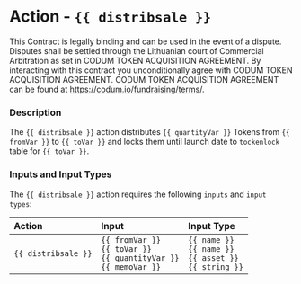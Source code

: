 # Action - `{{ distribsale }}`

This Contract is legally binding and can be used in the event of a dispute.
Disputes shall be settled through the Lithuanian court of Commercial Arbitration as set in CODUM TOKEN ACQUISITION AGREEMENT.
By interacting with this contract you unconditionally agree with CODUM TOKEN ACQUISITION AGREEMENT. 
CODUM TOKEN ACQUISITION AGREEMENT can be found at https://codum.io/fundraising/terms/.

### Description

The `{{ distribsale }}` action distributes `{{ quantityVar }}` Tokens from `{{ fromVar }}` to `{{ toVar }}` and locks them until launch date to `tockenlock` table for `{{ toVar }}`.

### Inputs and Input Types

The `{{ distribsale }}` action requires the following `inputs` and `input types`:

| Action | Input | Input Type |
|:--|:--|:--|
| `{{ distribsale }}` | `{{ fromVar }}`<br/>`{{ toVar }}`<br/>`{{ quantityVar }}`<br/>`{{ memoVar }}` | `{{ name }}`<br/>`{{ name }}`<br/>`{{ asset }}`<br/>`{{ string }}` |
